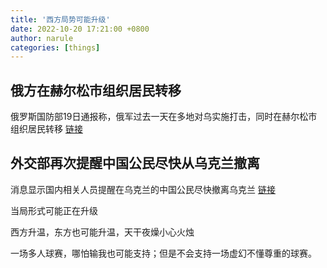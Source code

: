 ```yaml
---
title: '西方局势可能升级'
date: 2022-10-20 17:21:00 +0800
author: narule
categories: [things]
---
```


## 俄方在赫尔松市组织居民转移
俄罗斯国防部19日通报称，俄军过去一天在多地对乌实施打击，同时在赫尔松市组织居民转移
[链接](https://baijiahao.baidu.com/s?id=1747169537066701792&wfr=spider&for=pc)

## 外交部再次提醒中国公民尽快从乌克兰撤离
消息显示国内相关人员提醒在乌克兰的中国公民尽快撤离乌克兰
[链接](http://news.hnr.cn/shxw/article/1/1582947171433115650)

当局形式可能正在升级


西方升温，东方也可能升温，天干夜燥小心火烛

一场多人球赛，哪怕输我也可能支持；但是不会支持一场虚幻不懂尊重的球赛。


